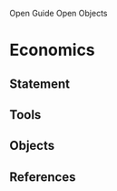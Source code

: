 Open Guide Open Objects

Economics
========

Statement
---------------

Tools
-------

Objects
-----------

References
----------------

